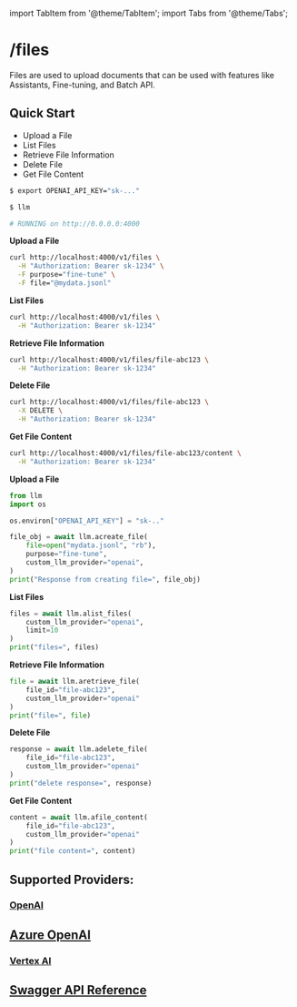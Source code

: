 
import TabItem from '@theme/TabItem';
import Tabs from '@theme/Tabs';

# /files

Files are used to upload documents that can be used with features like Assistants, Fine-tuning, and Batch API.

## Quick Start

- Upload a File
- List Files
- Retrieve File Information
- Delete File
- Get File Content

<Tabs>
<TabItem value="proxy" label="Hanzo PROXY Server">

```bash
$ export OPENAI_API_KEY="sk-..."

$ llm

# RUNNING on http://0.0.0.0:4000
```

**Upload a File**
```bash
curl http://localhost:4000/v1/files \
  -H "Authorization: Bearer sk-1234" \
  -F purpose="fine-tune" \
  -F file="@mydata.jsonl"
```

**List Files**
```bash
curl http://localhost:4000/v1/files \
  -H "Authorization: Bearer sk-1234"
```

**Retrieve File Information**
```bash
curl http://localhost:4000/v1/files/file-abc123 \
  -H "Authorization: Bearer sk-1234"
```

**Delete File**
```bash
curl http://localhost:4000/v1/files/file-abc123 \
  -X DELETE \
  -H "Authorization: Bearer sk-1234"
```

**Get File Content**
```bash
curl http://localhost:4000/v1/files/file-abc123/content \
  -H "Authorization: Bearer sk-1234"
```

</TabItem>
<TabItem value="sdk" label="SDK">

**Upload a File**
```python
from llm
import os 

os.environ["OPENAI_API_KEY"] = "sk-.."

file_obj = await llm.acreate_file(
    file=open("mydata.jsonl", "rb"),
    purpose="fine-tune",
    custom_llm_provider="openai",
)
print("Response from creating file=", file_obj)
```

**List Files**
```python
files = await llm.alist_files(
    custom_llm_provider="openai",
    limit=10
)
print("files=", files)
```

**Retrieve File Information**
```python
file = await llm.aretrieve_file(
    file_id="file-abc123",
    custom_llm_provider="openai"
)
print("file=", file)
```

**Delete File**
```python
response = await llm.adelete_file(
    file_id="file-abc123",
    custom_llm_provider="openai"
)
print("delete response=", response)
```

**Get File Content**
```python
content = await llm.afile_content(
    file_id="file-abc123",
    custom_llm_provider="openai"
)
print("file content=", content)
```

</TabItem>
</Tabs>


## **Supported Providers**:

### [OpenAI](#quick-start)

## [Azure OpenAI](./providers/azure#azure-batches-api)

### [Vertex AI](./providers/vertex#batch-apis)

## [Swagger API Reference](https://llm-api.up.railway.app/#/files)
